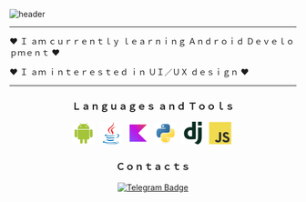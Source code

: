 ![header](https://capsule-render.vercel.app/api?type=rounded&color=gradient&height=256&section=header&text=Hello%20Everyone!&fontSize=75&fontColor=d6ace6&animation=fadeIn&fontAlignY=38&desc=Welcome%20to%20my%20GitHub%20profile!&descAlignY=60&descAlign=80)
___
<p> ♥ Ｉ  ａｍ  ｃｕｒｒｅｎｔｌｙ  ｌｅａｒｎｉｎｇ  Ａｎｄｒｏｉｄ  Ｄｅｖｅｌｏｐｍｅｎｔ ♥ </p>
<p> ♥ Ｉ  ａｍ  ｉｎｔｅｒｅｓｔｅｄ  ｉｎ  ＵＩ／ＵＸ  ｄｅｓｉｇｎ ♥ </p>

___

<div align="center">
<h3
<p> Ｌａｎｇｕａｇｅｓ ａｎｄ Ｔｏｏｌｓ </p>
</h3>
  <img src="https://github.com/devicons/devicon/blob/master/icons/android/android-original.svg" title="Android" alt="Android" wirth="40" height="40"/>&nbsp;
  <img src="https://github.com/devicons/devicon/blob/master/icons/java/java-original.svg" title="Java" alt="Java" wirth="40" height="40"/>&nbsp;
  <img src="https://github.com/devicons/devicon/blob/master/icons/kotlin/kotlin-original.svg" title="Kotlin" alt="Kotlin" wirth="40" height="40"/>&nbsp;
  <img src="https://github.com/devicons/devicon/blob/master/icons/python/python-original.svg" title="Python" alt="Python" wirth="40" height="40"/>&nbsp;
  <img src="https://github.com/devicons/devicon/blob/master/icons/django/django-plain.svg" title="Django" alt="Django" wirth="40" height="40"/>&nbsp;
  <img src="https://github.com/devicons/devicon/blob/master/icons/javascript/javascript-original.svg" title="JavaScript" alt="JavaScript" wirth="40" height="40"/>&nbsp;

<div align="center">
<h3
<p>
Ｃｏｎｔａｃｔｓ
</p>
</h3>

<div align="center" id="badges">
<a href="https://t.me/AnnyVJu">   
  <img src="https://img.shields.io/badge/Telegram-EB1F6A?style=for-the-badge&logo=telegram&logoColor=white" alt="Telegram Badge"/>
  </a>  
</div>

<!--
**AnnyVJu/AnnyVJu** is a ✨ _special_ ✨ repository because its `README.md` (this file) appears on your GitHub profile.

Here are some ideas to get you started:

- 🔭 I’m currently working on ...
- 🌱 I’m currently learning ...
- 👯 I’m looking to collaborate on ...
- 🤔 I’m looking for help with ...
- 💬 Ask me about ...
- 📫 How to reach me: ...
- 😄 Pronouns: ...
- ⚡ Fun fact: ...
-->
